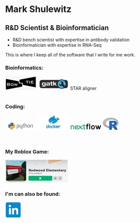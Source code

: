 # Mark Shulewitz
## R&D Scientist & Bioinformatician  

- R&D bench scientist with expertise in antibody validation  
- Bioinformatician with expertise in RNA-Seq

This is where I keep all of the software that I write for me work.
 
### Bioinformatics:
<img src="/images/bowtie.jpg" width="100"> <img src="/images/gatk.jpg" width="100"> STAR aligner
<br><br>
### Coding:  
<img src="/images/Python.jpg" width="100"> <img src="/images/docker.jpg" width="100"> <img src="/images/nextflow.jpg" width="100">  <img src="/images/R.jpg" width="50">  
<br> <br>
### My Roblox Game: 
[<img src="/images/redwood_elementary.jpg" width="200">](https://www.roblox.com/games/5747475941/Redwood-Elementary)
### I'm can also be found:  
[<img src="/images/LinkedIn.jpg" width="50" height="50">](https://www.linkedin.com/in/markshulewitz/)


<!--
**mshulew/mshulew** is a ✨ _special_ ✨ repository because its `README.md` (this file) appears on your GitHub profile.

Here are some ideas to get you started:

- 🔭 I’m currently working on ...
- 🌱 I’m currently learning ...
- 👯 I’m looking to collaborate on ...
- 🤔 I’m looking for help with ...
- 💬 Ask me about ...
- 📫 How to reach me: ...
- 😄 Pronouns: ...
- ⚡ Fun fact: ...
-->
